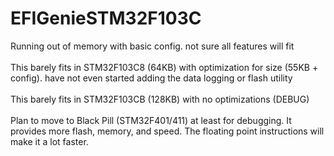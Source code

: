 # EFIGenieSTM32F103C

Running out of memory with basic config. not sure all features will fit</br></br>
This barely fits in STM32F103C8 (64KB) with optimization for size (55KB + config). have not even started adding the data logging or flash utility</br></br>
This barely fits in STM32F103CB (128KB) with no optimizations (DEBUG)</br></br>
Plan to move to Black Pill (STM32F401/411) at least for debugging. It provides more flash, memory, and speed. The floating point instructions will make it a lot faster.
